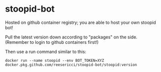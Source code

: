 # stoopid-bot

Hosted on github container registry; you are able to host your own stoopid bot!

Pull the latest version down according to "packages" on the side. (Remember to login to github containers first!)

Then use a run command similar to this:

`docker run --name stoopid --env BOT_TOKEN=XYZ docker.pkg.github.com/reesericci/stoopid-bot/stoopid:version`